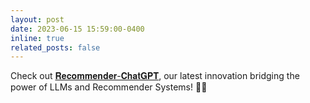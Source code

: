 ```yaml
---
layout: post
date: 2023-06-15 15:59:00-0400
inline: true
related_posts: false
---
```


Check out [𝐑𝐞𝐜𝐨𝐦𝐦𝐞𝐧𝐝𝐞𝐫-𝐂𝐡𝐚𝐭𝐆𝐏𝐓](https://github.com/sisinflab/Recommender-ChatGPT), our latest innovation bridging the power of LLMs and Recommender Systems! 🚀🤖
